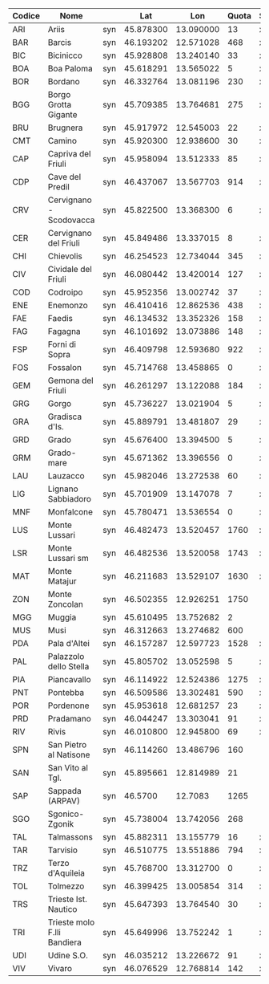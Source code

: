 |Codice| Nome                       |     | Lat       | Lon       | Quota| Scaricata| AnnoInizio | AnnoFine |
|-----|-----------------------------|-----|-----------|-----------|------|----------| -----------|----------|
| ARI | Ariis                       | syn | 45.878300 | 13.090000 | 13   | x        | 2014       | 2019     |
| BAR | Barcis                      | syn | 46.193202 | 12.571028 | 468  | x        | 2004       | 2019     |
| BIC | Bicinicco                   | syn | 45.928808 | 13.240140 | 33   | x        | 2008       | 2019     |
| BOA | Boa Paloma                  | syn | 45.618291 | 13.565022 | 5    | x        | 2002       | 2019     |    
| BOR | Bordano                     | syn | 46.332764 | 13.081196 | 230  | x        | 2004       | 2019     |
| BGG | Borgo Grotta Gigante        | syn | 45.709385 | 13.764681 | 275  | x        | 2007       | 2019     |   
| BRU | Brugnera                    | syn | 45.917972 | 12.545003 | 22   | x        | 1991       | 2019     |
| CMT | Camino                      | syn | 45.920300 | 12.938600 | 30   | x        | 2014       | 2019     |
| CAP | Capriva del Friuli          | syn | 45.958094 | 13.512333 | 85   | x        | 1991       | 2019     |
| CDP | Cave del Predil             | syn | 46.437067 | 13.567703 | 914  | x        | 2007       | 2019     | 
| CRV | Cervignano - Scodovacca     | syn | 45.822500 | 13.368300 | 6    | x        | 2016       | 2019     | 
| CER | Cervignano del Friuli       | syn | 45.849486 | 13.337015 | 8    | x        | 1992       | 2019     |  
| CHI | Chievolis                   | syn | 46.254523 | 12.734044 | 345  | x        | 2004       | 2019     |
| CIV | Cividale del Friuli         | syn | 46.080442 | 13.420014 | 127  | x        | 1999       | 2019     |
| COD | Codroipo                    | syn | 45.952356 | 13.002742 | 37   | x        | 1999       | 2019     |
| ENE | Enemonzo                    | syn | 46.410416 | 12.862536 | 438  | x        | 1994       | 2019     |
| FAE | Faedis                      | syn | 46.134532 | 13.352326 | 158  | x        | 1991       | 2019     |
| FAG | Fagagna                     | syn | 46.101692 | 13.073886 | 148  | x        | 1991       | 2019     |
| FSP | Forni di Sopra              | syn | 46.409798 | 12.593680 | 922  | x        | 2004       | 2020     |
| FOS | Fossalon                    | syn | 45.714768 | 13.458865 | 0    | x        | 1991       | 2019     |
| GEM | Gemona del Friuli           | syn | 46.261297 | 13.122088 | 184  | x        | 1999       | 2019     |
| GRG | Gorgo                       | syn | 45.736227 | 13.021904 | 5    | x        | 2008       | 2019     |
| GRA | Gradisca d'Is.              | syn | 45.889791 | 13.481807 | 29   | x        | 1991       | 2019     |
| GRD | Grado                       | syn | 45.676400 | 13.394500 | 5    | x        | 1999       | 2019     |
| GRM | Grado-mare                  | syn | 45.671362 | 13.396556 | 0    | x        | 2006       | 2019     |
| LAU | Lauzacco                    | syn | 45.982046 | 13.272538 | 60   | x        | 2008       | 2019     |
| LIG | Lignano Sabbiadoro          | syn | 45.701909 | 13.147078 | 7    | x        | 1999       | 2019     |
| MNF | Monfalcone                  | syn | 45.780471 | 13.536554 | 0    | x        | 2006       | 2019     |
| LUS | Monte Lussari               | syn | 46.482473 | 13.520457 | 1760 | x        | 1993       | 2018     |
| LSR | Monte Lussari sm            | syn | 46.482536 | 13.520058 | 1743 | x        | 2017       | 2019     |
| MAT | Monte Matajur               | syn | 46.211683 | 13.529107 | 1630 | x        | 2000       | 2019     |
| ZON | Monte Zoncolan              | syn | 46.502355 | 12.926251 | 1750 |
| MGG | Muggia                      | syn | 45.610495 | 13.752682 | 2    |
| MUS | Musi                        | syn | 46.312663 | 13.274682 | 600  |
| PDA | Pala d'Altei                | syn | 46.157287 | 12.597723 | 1528 | x | 2004 | 2019 |
| PAL | Palazzolo dello Stella      | syn | 45.805702 | 13.052598 | 5    | x | 1991 | 2019 |
| PIA | Piancavallo                 | syn | 46.114922 | 12.524386 | 1275 | x | 2004 | 2019 |
| PNT | Pontebba                    | syn | 46.509586 | 13.302481 | 590  | x | 2006 | 2017 |
| POR | Pordenone                   | syn | 45.953618 | 12.681257 | 23   | x | 1994 | 2019 |
| PRD | Pradamano                   | syn | 46.044247 | 13.303041 | 91   | x | 2008 | 2019 |
| RIV | Rivis                       | syn | 46.010800 | 12.945800 | 69   | x | 2014 | 2019 |
| SPN | San Pietro al Natisone      | syn | 46.114260 | 13.486796 | 160  |
| SAN | San Vito al Tgl.            | syn | 45.895661 | 12.814989 | 21   |
| SAP | Sappada (ARPAV)             | syn | 46.5700   | 12.7083   | 1265 |
| SGO | Sgonico-Zgonik              | syn | 45.738004 | 13.742056 | 268  |
| TAL | Talmassons                  | syn | 45.882311 | 13.155779 | 16   | x | 1991 | 2019 |
| TAR | Tarvisio                    | syn | 46.510775 | 13.551886 | 794  | x | 1999 | 2019 |
| TRZ | Terzo d'Aquileia            | syn | 45.768700 | 13.312700 | 0    | x | 2016 | 2020 |
| TOL | Tolmezzo                    | syn | 46.399425 | 13.005854 | 314  | x | 2005 | 2019 |
| TRS | Trieste Ist. Nautico        | syn | 45.647393 | 13.764540 | 30   | x | 2007 | 2019 |
| TRI | Trieste molo F.lli Bandiera | syn | 45.649996 | 13.752242 | 1    | x | 1994 | 2019 |
| UDI | Udine S.O.                  | syn | 46.035212 | 13.226672 | 91   | x | 1991 | 2019 |
| VIV | Vivaro                      | syn | 46.076529 | 12.768814 | 142  | x | 1991 | 2019 |
